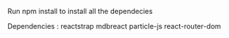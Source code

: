 Run npm install to install all the dependecies

Dependencies :
 reactstrap
 mdbreact
 particle-js
 react-router-dom